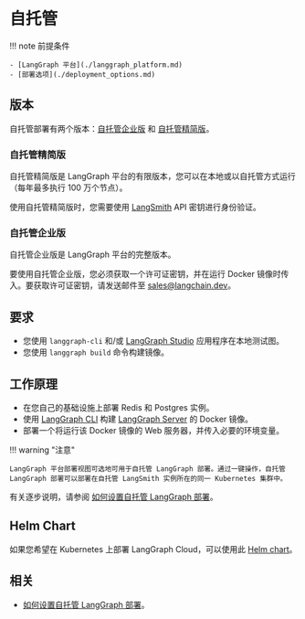 # 自托管

!!! note 前提条件

    - [LangGraph 平台](./langgraph_platform.md)
    - [部署选项](./deployment_options.md)

## 版本

自托管部署有两个版本：[自托管企业版](./deployment_options.md#self-hosted-enterprise) 和 [自托管精简版](./deployment_options.md#self-hosted-lite)。

### 自托管精简版

自托管精简版是 LangGraph 平台的有限版本，您可以在本地或以自托管方式运行（每年最多执行 100 万个节点）。

使用自托管精简版时，您需要使用 [LangSmith](https://smith.langchain.com/) API 密钥进行身份验证。

### 自托管企业版

自托管企业版是 LangGraph 平台的完整版本。

要使用自托管企业版，您必须获取一个许可证密钥，并在运行 Docker 镜像时传入。要获取许可证密钥，请发送邮件至 sales@langchain.dev。

## 要求

- 您使用 `langgraph-cli` 和/或 [LangGraph Studio](./langgraph_studio.md) 应用程序在本地测试图。
- 您使用 `langgraph build` 命令构建镜像。

## 工作原理

- 在您自己的基础设施上部署 Redis 和 Postgres 实例。
- 使用 [LangGraph CLI](./langgraph_cli.md) 构建 [LangGraph Server](./langgraph_server.md) 的 Docker 镜像。
- 部署一个将运行该 Docker 镜像的 Web 服务器，并传入必要的环境变量。

!!! warning "注意"

    LangGraph 平台部署视图可选地可用于自托管 LangGraph 部署。通过一键操作，自托管 LangGraph 部署可以部署在自托管 LangSmith 实例所在的同一 Kubernetes 集群中。

有关逐步说明，请参阅 [如何设置自托管 LangGraph 部署](../how-tos/deploy-self-hosted.md)。

## Helm Chart

如果您希望在 Kubernetes 上部署 LangGraph Cloud，可以使用此 [Helm chart](https://github.com/langchain-ai/helm/blob/main/charts/langgraph-cloud/README.md)。

## 相关

- [如何设置自托管 LangGraph 部署](../how-tos/deploy-self-hosted.md)。